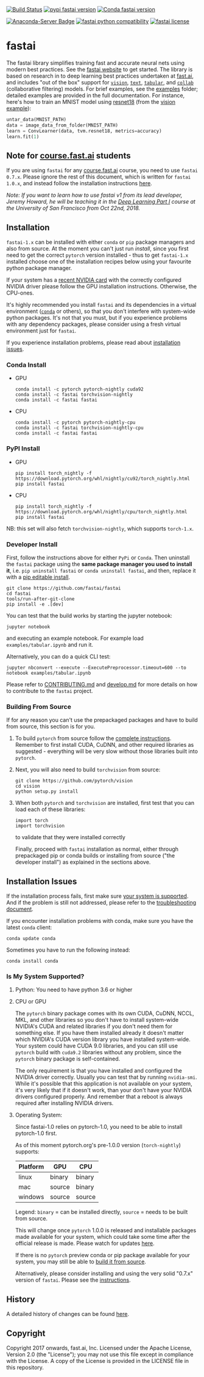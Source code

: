 [![Build Status](https://dev.azure.com/fastdotai/fastai/_apis/build/status/fastai.fastai)](https://dev.azure.com/fastdotai/fastai/_build/latest?definitionId=1)
[![pypi fastai version](https://img.shields.io/pypi/v/fastai.svg)](https://pypi.python.org/pypi/fastai)
[![Conda fastai version](https://img.shields.io/conda/v/fastai/fastai.svg)](https://anaconda.org/fastai/fastai)

[![Anaconda-Server Badge](https://anaconda.org/fastai/fastai/badges/platforms.svg)](https://anaconda.org/fastai/fastai)
[![fastai python compatibility](https://img.shields.io/pypi/pyversions/fastai.svg)](https://pypi.python.org/pypi/fastai)
[![fastai license](https://img.shields.io/pypi/l/fastai.svg)](https://pypi.python.org/pypi/fastai)

# fastai

The fastai library simplifies training fast and accurate neural nets using modern best practices. See the [fastai website](https://docs.fast.ai) to get started. The library is based on research in to deep learning best practices undertaken at [fast.ai](http://www.fast.ai), and includes \"out of the box\" support for [`vision`](https://docs.fast.ai/vision.html#vision), [`text`](https://docs.fast.ai/text.html#text), [`tabular`](https://docs.fast.ai/tabular.html#tabular), and [`collab`](https://docs.fast.ai/collab.html#collab) (collaborative filtering) models. For brief examples, see the [examples](https://github.com/fastai/fastai/tree/master/examples) folder; detailed examples are provided in the full documentation. For instance, here's how to train an MNIST model using [resnet18](https://arxiv.org/abs/1512.03385) (from the [vision example](https://github.com/fastai/fastai/blob/master/examples/vision.ipynb)):

```python
untar_data(MNIST_PATH)
data = image_data_from_folder(MNIST_PATH)
learn = ConvLearner(data, tvm.resnet18, metrics=accuracy)
learn.fit(1)
```

## Note for [course.fast.ai](http://course.fast.ai) students

If you are using `fastai` for any [course.fast.ai](http://course.fast.ai) course, you need to use `fastai 0.7.x`. Please ignore the rest of this document, which is written for `fastai 1.0.x`, and instead follow the installation instructions [here](https://forums.fast.ai/t/fastai-v0-install-issues-thread/24652).

*Note: If you want to learn how to use fastai v1 from its lead developer, Jeremy Howard, he will be teaching it in the [Deep Learning Part I](https://www.usfca.edu/data-institute/certificates/deep-learning-part-one) course at the University of San Francisco from Oct 22nd, 2018.*

## Installation

`fastai-1.x` can be installed with either `conda` or `pip` package managers and also from source. At the moment you can't just run *install*, since you first need to get the correct `pytorch` version installed - thus to get `fastai-1.x` installed choose one of the installation recipes below using your favourite python package manager.

If your system has a [recent NVIDIA card](https://www.geforce.com/hardware/technology/cuda/supported-gpus) with the correctly configured NVIDIA driver please follow the GPU installation instructions. Otherwise, the CPU-ones.

It's highly recommended you install `fastai` and its dependencies in a virtual environment ([`conda`](https://conda.io/docs/user-guide/tasks/manage-environments.html) or others), so that you don't interfere with system-wide python packages. It's not that you must, but if you experience problems with any dependency packages, please consider using a fresh virtual environment just for `fastai`.

If you experience installation problems, please read about [installation issues](https://github.com/fastai/fastai/blob/master/README.md#installation-issues).



### Conda Install

* GPU

   ```
   conda install -c pytorch pytorch-nightly cuda92
   conda install -c fastai torchvision-nightly
   conda install -c fastai fastai
   ```

* CPU

   ```
   conda install -c pytorch pytorch-nightly-cpu
   conda install -c fastai torchvision-nightly-cpu
   conda install -c fastai fastai
   ```


### PyPI Install

* GPU

   ```
   pip install torch_nightly -f https://download.pytorch.org/whl/nightly/cu92/torch_nightly.html
   pip install fastai
   ```

* CPU

   ```
   pip install torch_nightly -f https://download.pytorch.org/whl/nightly/cpu/torch_nightly.html
   pip install fastai
   ```

NB: this set will also fetch `torchvision-nightly`, which supports `torch-1.x`.



### Developer Install

First, follow the instructions above for either `PyPi` or `Conda`. Then uninstall the `fastai` package using the **same package manager you used to install it**, i.e. `pip uninstall fastai` or `conda uninstall fastai`, and then, replace it with a [pip editable install](https://pip.pypa.io/en/stable/reference/pip_install/#editable-installs).


```
git clone https://github.com/fastai/fastai
cd fastai
tools/run-after-git-clone
pip install -e .[dev]
```

You can test that the build works by starting the jupyter notebook:

```
jupyter notebook
```
and executing an example notebook. For example load `examples/tabular.ipynb` and run it.

Alternatively, you can do a quick CLI test:

```
jupyter nbconvert --execute --ExecutePreprocessor.timeout=600 --to notebook examples/tabular.ipynb
```

Please refer to [CONTRIBUTING.md](https://github.com/fastai/fastai/blob/master/CONTRIBUTING.md) and  [develop.md](https://github.com/fastai/fastai/blob/master/docs/develop.md) for more details on how to contribute to the `fastai` project.



### Building From Source

If for any reason you can't use the prepackaged packages and have to build from source, this section is for you.

1. To build `pytorch` from source follow the [complete instructions](https://github.com/pytorch/pytorch#from-source). Remember to first install CUDA, CuDNN, and other required libraries as suggested - everything will be very slow without those libraries built into `pytorch`.

2. Next, you will also need to build `torchvision` from source:

   ```
   git clone https://github.com/pytorch/vision
   cd vision
   python setup.py install
   ```

3. When both `pytorch` and `torchvision` are installed, first test that you can load each of these libraries:

   ```
   import torch
   import torchvision
   ```

   to validate that they were installed correctly

   Finally, proceed with `fastai` installation as normal, either through prepackaged pip or conda builds or installing from source ("the developer install") as explained in the sections above.



## Installation Issues

If the installation process fails, first make sure [your system is supported](https://github.com/fastai/fastai/blob/master/README.md#is-my-system-supported). And if the problem is still not addressed, please refer to the [troubleshooting document](https://docs-dev.fast.ai/troubleshoot.html).

If you encounter installation problems with conda, make sure you have the latest `conda` client:
```
conda update conda
```

Sometimes you have to run the following instead:

```
conda install conda
```


### Is My System Supported?

1. Python: You need to have python 3.6 or higher

2. CPU or GPU

   The `pytorch` binary package comes with its own CUDA, CuDNN, NCCL, MKL, and other libraries so you don't have to install system-wide NVIDIA's CUDA and related libraries if you don't need them for something else. If you have them installed already it doesn't matter which NVIDIA's CUDA version library you have installed system-wide. Your system could have CUDA 9.0 libraries, and you can still use `pytorch` build with `cuda9.2` libraries without any problem, since the `pytorch` binary package is self-contained.

   The only requirement is that you have installed and configured the NVIDIA driver correctly. Usually you can test that by running `nvidia-smi`. While it's possible that this application is not available on your system, it's very likely that if it doesn't work, than your don't have your NVIDIA drivers configured properly. And remember that a reboot is always required after installing NVIDIA drivers.

3. Operating System:

   Since fastai-1.0 relies on pytorch-1.0, you need to be able to install pytorch-1.0 first.

   As of this moment pytorch.org's pre-1.0.0 version (`torch-nightly`) supports:

    | Platform | GPU    | CPU    |
    | ---      | ---    | ---    |
    | linux    | binary | binary |
    | mac      | source | binary |
    | windows  | source | source |

   Legend: `binary` = can be installed directly, `source` = needs to be built from source.

   This will change once `pytorch` 1.0.0 is released and installable packages made available for your system, which could take some time after the official release is made. Please watch for updates [here](https://pytorch.org/get-started/locally/).

   If there is no `pytorch` preview conda or pip package available for your system, you may still be able to [build it from source](https://pytorch.org/get-started/locally/).

   Alternatively, please consider installing and using the very solid "0.7.x" version of `fastai`. Please see the [instructions](https://github.com/fastai/fastai/tree/master/old).


## History

A detailed history of changes can be found [here](https://github.com/fastai/fastai/blob/master/CHANGES.md).



## Copyright

Copyright 2017 onwards, fast.ai, Inc. Licensed under the Apache License, Version 2.0 (the "License"); you may not use this file except in compliance with the License. A copy of the License is provided in the LICENSE file in this repository.
